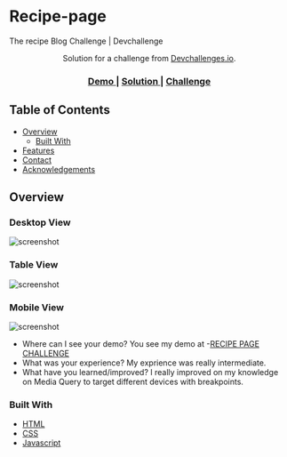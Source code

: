 # Recipe-page

The recipe Blog Challenge | Devchallenge

<div align="center">
   Solution for a challenge from  <a href="http://devchallenges.io" target="_blank">Devchallenges.io</a>.
</div>

<div align="center">
  <h3>
    <a href="https://feel-recipe.netlify.app/">
      Demo
    </a>
    <span> | </span>
    <a href="https://github.com/feelchi1star/Recipe-page.git">
      Solution
    </a>
    <span> | </span>
    <a href="https://devchallenges.io/challenges/OEKdUZ6xs0h99C38XVht">
      Challenge
    </a>
  </h3>
</div>

## Table of Contents

- [Overview](#overview)
  - [Built With](#built-with)
- [Features](#features)
- [Contact](#contact)
- [Acknowledgements](#acknowledgements)

## Overview

### Desktop View

![screenshot](destop.png)

### Table View

![screenshot](modern-device.png)

### Mobile View

![screenshot](mobile-view.png)

- Where can I see your demo?
  You see my demo at -[RECIPE PAGE CHALLENGE](https://feel-recipe.netlify.app/)
- What was your experience?
  My exprience was really intermediate.
- What have you learned/improved?
  I really improved on my knowledge on Media Query to target different devices with breakpoints.

### Built With

- [HTML](https://html.org/)
- [CSS](https://w3.org/)
- [Javascript](https://javascript.com/)
